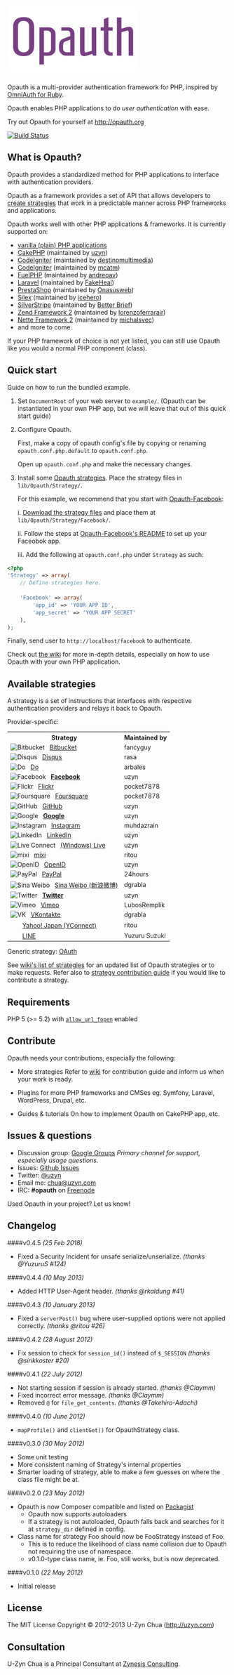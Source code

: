 ![Opauth](https://github.com/opauth/opauth.github.io/raw/master/images/opauth-logo-300px-transparent.png)
=================================
Opauth is a multi-provider authentication framework for PHP, inspired by [OmniAuth for Ruby](https://github.com/intridea/omniauth).

Opauth enables PHP applications to do *user authentication* with ease.

Try out Opauth for yourself at http://opauth.org

[![Build Status](https://secure.travis-ci.org/opauth/opauth.png?branch=master)](http://travis-ci.org/opauth/opauth)

What is Opauth?
---------------
Opauth provides a standardized method for PHP applications to interface with authentication providers.

Opauth as a framework provides a set of API that allows developers to [create strategies](https://github.com/opauth/opauth/wiki/Strategy-Contribution-Guide) that work in a predictable manner across PHP frameworks and applications.

Opauth works well with other PHP applications & frameworks. It is currently supported on:

- [vanilla (plain) PHP applications](https://github.com/opauth/opauth/tree/master/example)
- [CakePHP](https://github.com/uzyn/cakephp-opauth) (maintained by [uzyn](https://github.com/uzyn))
- [CodeIgniter](https://github.com/destinomultimedia/ci_opauth) (maintained by [destinomultimedia](https://github.com/destinomultimedia))
- [CodeIgniter](https://github.com/mcatm/Opauth-Plugin-for-Codeigniter) (maintained by [mcatm](https://github.com/mcatm))
- [FuelPHP](https://github.com/andreoav/fuel-opauth) (maintained by [andreoav](https://github.com/andreoav/))
- [Laravel](https://github.com/FakeHeal/opauth-laravel) (maintained by [FakeHeal](https://github.com/FakeHeal/))
- [PrestaShop](https://github.com/Onasusweb/PrestaShop-Opauth) (maintained by [Onasusweb](https://github.com/Onasusweb))
- [Silex](https://github.com/icehero/silex-opauth) (maintained by [icehero](https://github.com/icehero/))
- [SilverStripe](https://github.com/BetterBrief/silverstripe-opauth) (maintained by [Better Brief](https://github.com/BetterBrief))
- [Zend Framework 2](https://github.com/lorenzoferrarajr/LfjOpauth) (maintained by [lorenzoferrarajr](https://github.com/lorenzoferrarajr))
- [Nette Framework 2](https://github.com/michalsvec/nette-opauth) (maintained by [michalsvec](https://github.com/michalsvec))
- and more to come.

If your PHP framework of choice is not yet listed, you can still use Opauth like you would a normal PHP component (class).

Quick start
-----------
Guide on how to run the bundled example.

1. Set `DocumentRoot` of your web server to `example/`.
   (Opauth can be instantiated in your own PHP app, but we will leave that out of this quick start guide)

2. Configure Opauth.

   First, make a copy of opauth config's file by copying or renaming
   `opauth.conf.php.default` to `opauth.conf.php`.

   Open up `opauth.conf.php` and make the necessary changes.

3. Install some [Opauth strategies](https://github.com/opauth/opauth/wiki/List-of-strategies).
   Place the strategy files in `lib/Opauth/Strategy/`.

   For this example, we recommend that you start with [Opauth-Facebook](https://github.com/opauth/facebook):

   i. [Download the strategy files](https://github.com/opauth/facebook/zipball/master) and place them at `lib/Opauth/Strategy/Facebook/`.

   ii. Follow the steps at [Opauth-Facebook's README](https://github.com/opauth/facebook/blob/master/README.md) to set up your Faceobok app.

   iii. Add the following at `opauth.conf.php` under `Strategy` as such:

```php
<?php
'Strategy' => array(
    // Define strategies here.

    'Facebook' => array(
        'app_id' => 'YOUR APP ID',
        'app_secret' => 'YOUR APP SECRET'
    ),
);
```

Finally, send user to `http://localhost/facebook` to authenticate.


Check out [the wiki](https://github.com/opauth/opauth/wiki) for more in-depth details, especially on how to use Opauth with your own PHP application.

Available strategies
--------------------
A strategy is a set of instructions that interfaces with respective authentication providers and relays it back to Opauth.

Provider-specific:

<table>
<tr>
	<th>Strategy</th>
	<th>Maintained by</th>
</tr>
<tr>
	<td><img src="http://www.google.com/s2/favicons?domain=bitbucket.org" alt="Bitbucket" width="16">&nbsp;&nbsp;
		<a href="http://github.com/fancyguy/opauth-bitbucket">Bitbucket</a></td>
	<td>fancyguy</td>
</tr>
<tr>
	<td><img src="http://www.google.com/s2/favicons?domain=disqus.com" alt="Disqus" width="16">&nbsp;&nbsp;
		<a href="https://github.com/rasa/opauth-disqus">Disqus</a></td>
	<td>rasa</td>
</tr>
<tr>
	<td><img src="http://www.google.com/s2/favicons?domain=do.com" alt="Do" width="16">&nbsp;&nbsp;
		<a href="https://github.com/arbales/opauth-do">Do</a></td>
	<td>arbales</td>
</tr>
<tr>
	<td><img src="http://www.google.com/s2/favicons?domain=facebook.com" alt="Facebook">&nbsp;&nbsp;
		<a href="https://github.com/opauth/facebook"><strong>Facebook</strong></a></td>
	<td>uzyn</td>
</tr>
<tr>
	<td><img src="http://www.google.com/s2/favicons?domain=www.flickr.com" alt="Flickr" width="16" height="16">&nbsp;&nbsp;
		<a href="https://github.com/pocket7878/opauth-flickr">Flickr</a></td>
	<td>pocket7878</td>
</tr>
<tr>
	<td><img src="http://www.google.com/s2/favicons?domain=www.foursquare.com" alt="Foursquare" width="16" height="16">&nbsp;&nbsp;
		<a href="https://github.com/pocket7878/opauth-foursquare">Foursquare</a></td>
	<td>pocket7878</td>
</tr>
<tr>
	<td><img src="http://www.google.com/s2/favicons?domain=github.com" alt="GitHub" width="16" height="16">&nbsp;&nbsp;
		<a href="https://github.com/opauth/github">GitHub</a></td>
	<td>uzyn</td>
</tr>
<tr>
	<td><img src="http://www.google.com/s2/favicons?domain=google.com" alt="Google" width="16" height="16">&nbsp;&nbsp;
		<a href="https://github.com/opauth/google"><strong>Google</strong></a></td>
	<td>uzyn</td>
</tr>
<tr>
	<td><img src="http://www.google.com/s2/favicons?domain=instagram.com" alt="Instagram" width="16" height="16">&nbsp;&nbsp;
		<a href="https://github.com/muhdazrain/opauth-instagram">Instagram</a></td>
	<td>muhdazrain</td>
</tr>
<tr>
	<td><img src="http://www.google.com/s2/favicons?domain=linkedin.com" alt="LinkedIn" width="16" height="16">&nbsp;&nbsp;
		<a href="https://github.com/opauth/linkedin">LinkedIn</a></td>
	<td>uzyn</td>
</tr>
<tr>
	<td><img src="http://www.google.com/s2/favicons?domain=live.com" alt="Live Connect" width="16" height="16">&nbsp;&nbsp;
		<a href="https://github.com/opauth/live">(Windows) Live</a></td>
	<td>uzyn</td>
</tr>
<tr>
	<td><img src="http://www.google.com/s2/favicons?domain=mixi.co.jp" alt="mixi" width="16" height="16">&nbsp;&nbsp;
		<a href="https://github.com/ritou/opauth-mixi">mixi</a></td>
	<td>ritou</td>
</tr>
<tr>
	<td><img src="http://www.google.com/s2/favicons?domain=openid.net" alt="OpenID" width="16" height="16">&nbsp;&nbsp;
		<a href="https://github.com/opauth/openid">OpenID</a></td>
	<td>uzyn</td>
</tr>
<tr>
	<td><img src="http://www.google.com/s2/favicons?domain=paypal.com" alt="PayPal" width="16" height="16">&nbsp;&nbsp;
		<a href="https://github.com/24hours/opauth-paypal">PayPal</a></td>
	<td>24hours</td>
</tr>
<tr>
	<td><img src="http://www.google.com/s2/favicons?domain=weibo.com" alt="Sina Weibo" width="16" height="16">&nbsp;&nbsp;
		<a href="https://github.com/dgrabla/opauth-sinaweibo">Sina Weibo (新浪微博)</a></td>
	<td>dgrabla</td>
</tr>
<tr>
	<td><img src="http://www.google.com/s2/favicons?domain=twitter.com" alt="Twitter" width="16" height="16">&nbsp;&nbsp;
		<a href="https://github.com/opauth/twitter"><strong>Twitter</strong></a></td>
	<td>uzyn</td>
</tr>
<tr>
	<td><img src="http://www.google.com/s2/favicons?domain=vimeo.com" alt="Vimeo" width="16" height="16">&nbsp;&nbsp;
<a href="https://github.com/LubosRemplik/opauth-vimeo">Vimeo</a></td>
	<td>LubosRemplik</td>
</tr>
<tr>
	<td><img src="http://www.google.com/s2/favicons?domain=vk.com" alt="VK" width="16" height="16">&nbsp;&nbsp;
<a href="https://github.com/dgrabla/opauth-vkontakte">VKontakte</a></td>
	<td>dgrabla</td>
</tr>
<tr>
	<td><img src="http://www.google.com/s2/favicons?domain=developer.yahoo.co.jp" width="16" height="16">&nbsp;&nbsp;
<a href="https://github.com/ritou/opauth-yahoojp">Yahoo! Japan (YConnect)</a></td>
	<td>ritou</td>
</tr>
<tr>
	<td><img src="http://www.google.com/s2/favicons?domain=business.line.me" width="16" height="16">&nbsp;&nbsp;
<a href="https://github.com/opauth/line">LINE</a></td>
	<td>Yuzuru Suzuki</td>
</tr>

</table>

Generic strategy: [OAuth](https://github.com/opauth/oauth)

See [wiki's list of strategies](https://github.com/opauth/opauth/wiki/List-of-strategies) for an updated list of Opauth strategies or to make requests.
Refer also to [strategy contribution guide](https://github.com/opauth/opauth/wiki/Strategy-contribution-guide) if you would like to contribute a strategy.

Requirements
-------------
PHP 5 (>= 5.2)
with [`allow_url_fopen`](http://php.net/manual/en/filesystem.configuration.php#ini.allow-url-fopen) enabled

Contribute
----------
Opauth needs your contributions, especially the following:

- More strategies
  Refer to [wiki](https://github.com/opauth/opauth/wiki) for contribution guide and inform us when your work is ready.

- Plugins for more PHP frameworks and CMSes
  eg. Symfony, Laravel, WordPress, Drupal, etc.

- Guides & tutorials
  On how to implement Opauth on CakePHP app, etc.


Issues & questions
-------------------
- Discussion group: [Google Groups](https://groups.google.com/group/opauth)
  _Primary channel for support, especially usage questions._
- Issues: [Github Issues](https://github.com/opauth/opauth/issues)
- Twitter: [@uzyn](http://twitter.com/uzyn)
- Email me: chua@uzyn.com
- IRC: **#opauth** on [Freenode](http://webchat.freenode.net/?channels=opauth&uio=d4)

<p>Used Opauth in your project? Let us know!</p>

Changelog
---------
####v0.4.5 _(25 Feb 2018)_
- Fixed a Security Incident for unsafe serialize/unserialize. _(thanks @YuzuruS #124)_

####v0.4.4 _(10 May 2013)_
- Added HTTP User-Agent header. _(thanks @rkaldung #41)_

####v0.4.3 _(10 January 2013)_
- Fixed a `serverPost()` bug where user-supplied options were not applied correctly. _(thanks @ritou #26)_

####v0.4.2 _(28 August 2012)_
- Fix session to check for `session_id()` instead of `$_SESSION` _(thanks @sirikkoster #20)_

####v0.4.1 _(22 July 2012)_
- Not starting session if session is already started. _(thanks @Claymm)_
- Fixed incorrect error message. _(thanks @Claymm)_
- Removed `@` for `file_get_contents`. _(thanks @Takehiro-Adachi)_

####v0.4.0 _(10 June 2012)_
- `mapProfile()` and `clientGet()` for OpauthStrategy class.

####v0.3.0 _(30 May 2012)_
- Some unit testing
- More consistent naming of Strategy's internal properties
- Smarter loading of strategy, able to make a few guesses on where the class file might be at.

####v0.2.0 _(23 May 2012)_
- Opauth is now Composer compatible and listed on [Packagist](http://packagist.org/packages/opauth/opauth)
    - Opauth now supports autoloaders
    - If a strategy is not autoloaded, Opauth falls back and searches for it at `strategy_dir` defined in config.
- Class name for strategy Foo should now be FooStrategy instead of Foo.
    - This is to reduce the likelihood of class name collision due to Opauth not requiring the use of namespace.
    - v0.1.0-type class name, ie. Foo, still works, but is now deprecated.

####v0.1.0 _(22 May 2012)_
- Initial release

License
---------
The MIT License
Copyright © 2012-2013 U-Zyn Chua (http://uzyn.com)

Consultation
---------
U-Zyn Chua is a Principal Consultant at [Zynesis Consulting](http://zynesis.com).
